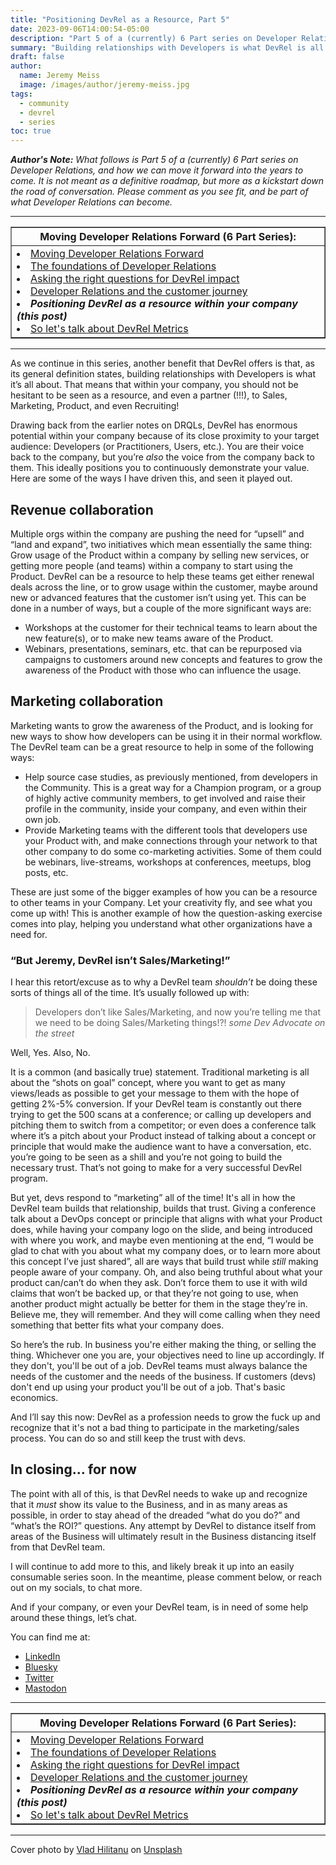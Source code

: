 ```yaml
---
title: "Positioning DevRel as a Resource, Part 5"
date: 2023-09-06T14:00:54-05:00
description: "Part 5 of a (currently) 6 Part series on Developer Relations, and how we can move it forward into the years to come. Building relationships with Developers is what DevRel is all about. That means that within your company, you should not be hesitant to be seen as a resource, and even a partner (!!!), to Sales, Marketing, Product, and even Recruiting!"
summary: "Building relationships with Developers is what DevRel is all about. That means that within your company, you should not be hesitant to be seen as a resource, and even a partner (!!!), to Sales, Marketing, Product, and even Recruiting!"
draft: false
author:
  name: Jeremy Meiss
  image: /images/author/jeremy-meiss.jpg
tags:
  - community
  - devrel
  - series
toc: true
---
```


_**Author's Note:** What follows is Part 5 of a (currently) 6 Part series on Developer Relations, and how we can move it forward into the years to come. It is not meant as a definitive roadmap, but more as a kickstart down the road of conversation. Please comment as you see fit, and be part of what Developer Relations can become._

---

<table width="50%" border="1">
    <tr>
        <th>Moving Developer Relations Forward (6 Part Series):</th>
    </tr>
    <tr>
        <td>
            <li><a href="/posts/moving-devrel-forward">Moving Developer Relations Forward</a></li>
            <li><a href="/posts/the-foundations-of-devrel">The foundations of Developer Relations</a></li>
            <li><a href="/posts/asking-the-right-questions-for-devrel-impact">Asking the right questions for DevRel impact</a></li>
            <li><a href="/posts/devrel-and-the-customer-journey">Developer Relations and the customer journey</a></li>
            <li><strong><em>Positioning DevRel as a resource within your company (this post)</em></strong></li>
            <li><a href="/posts/talk-about-devrel-metrics">So let's talk about DevRel Metrics</a></li>
        </td>
    </tr>
</table>

---

As we continue in this series, another benefit that DevRel offers is that, as its general definition states, building relationships with Developers is what it’s all about. That means that within your company, you should not be hesitant to be seen as a resource, and even a partner (!!!), to Sales, Marketing, Product, and even Recruiting!

Drawing back from the earlier notes on DRQLs, DevRel has enormous potential within your company because of its close proximity to your target audience: Developers (or Practitioners, Users, etc.). You are their voice back to the company, but you’re _also_ the voice from the company back to them. This ideally positions you to continuously demonstrate your value. Here are some of the ways I have driven this, and seen it played out.

## Revenue collaboration
Multiple orgs within the company are pushing the need for “upsell” and “land and expand”, two initiatives which mean essentially the same thing: Grow usage of the Product within a company by selling new services, or getting more people (and teams) within a company to start using the Product. DevRel can be a resource to help these teams get either renewal deals across the line, or to grow usage within the customer, maybe around new or advanced features that the customer isn’t using yet. This can be done in a number of ways, but a couple of the more significant ways are:

* Workshops at the customer for their technical teams to learn about the new feature(s), or to make new teams aware of the Product.
* Webinars, presentations, seminars, etc. that can be repurposed via campaigns to customers around new concepts and features to grow the awareness of the Product with those who can influence the usage.

## Marketing collaboration
Marketing wants to grow the awareness of the Product, and is looking for new ways to show how developers can be using it in their normal workflow. The DevRel team can be a great resource to help in some of the following ways:

* Help source case studies, as previously mentioned, from developers in the Community. This is a great way for a Champion program, or a group of highly active community members, to get involved and raise their profile in the community, inside your company, and even within their own job.
* Provide Marketing teams with the different tools that developers use your Product with, and make connections through your network to that other company to do some co-marketing activities. Some of them could be webinars, live-streams, workshops at conferences, meetups, blog posts, etc.

These are just some of the bigger examples of how you can be a resource to other teams in your Company. Let your creativity fly, and see what you come up with! This is another example of how the question-asking exercise comes into play, helping you understand what other organizations have a need for.

### “But Jeremy, DevRel isn’t Sales/Marketing!”

I hear this retort/excuse as to why a DevRel team _shouldn’t_ be doing these sorts of things all of the time. It’s usually followed up with:

> Developers don’t like Sales/Marketing, and now you’re telling me that we need to be doing Sales/Marketing things!?!
<cite>some Dev Advocate on the street</cite>

Well, Yes. Also, No.

It is a common (and basically true) statement. Traditional marketing is all about the “shots on goal” concept, where you want to get as many views/leads as possible to get your message to them with the hope of getting 2%-5% conversion. If your DevRel team is constantly out there trying to get the 500 scans at a conference; or calling up developers and pitching them to switch from a competitor; or even does a conference talk where it’s a pitch about your Product instead of talking about a concept or principle that would make the audience want to have a conversation, etc. you’re going to be seen as a shill and you’re not going to build the necessary trust. That’s not going to make for a very successful DevRel program.

But yet, devs respond to “marketing” all of the time! It's all in how the DevRel team builds that relationship, builds that trust. Giving a conference talk about a DevOps concept or principle that aligns with what your Product does, while having your company logo on the slide, and being introduced with where you work, and maybe even mentioning at the end, “I would be glad to chat with you about what my company does, or to learn more about this concept I’ve just shared”, all are ways that build trust while _still_ making people aware of your company. Oh, and also being truthful about what your product can/can’t do when they ask. Don’t force them to use it with wild claims that won’t be backed up, or that they’re not going to use, when another product might actually be better for them in the stage they’re in. Believe me, they will remember. And they will come calling when they need something that better fits what your company does.

So here’s the rub. In business you're either making the thing, or selling the thing. Whichever one you are, your objectives need to line up accordingly. If they don't, you'll be out of a job. DevRel teams must always balance the needs of the customer and the needs of the business. If customers (devs) don't end up using your product you'll be out of a job. That's basic economics.

And I’ll say this now: DevRel as a profession needs to grow the fuck up and recognize that it's not a bad thing to participate in the marketing/sales process. You can do so and still keep the trust with devs.

## In closing… for now

The point with all of this, is that DevRel needs to wake up and recognize that it _must_ show its value to the Business, and in as many areas as possible, in order to stay ahead of the dreaded “what do you do?” and “what’s the ROI?” questions. Any attempt by DevRel to distance itself from areas of the Business will ultimately result in the Business distancing itself from that DevRel team.

I will continue to add more to this, and likely break it up into an easily consumable series soon. In the meantime, please comment below, or reach out on my socials, to chat more.

And if your company, or even your DevRel team, is in need of some help around these things, let’s chat.

You can find me at:
* [LinkedIn](https://www.linkedin.com/in/jeremymeiss/)
* [Bluesky](https://bsky.app/profile/jerdog.dev)
* [Twitter](https://twitter.com/IAmJerdog)
* [Mastodon](https://hachyderm.io/@jerdog)

---

<table width="50%" border="1">
    <tr>
        <th>Moving Developer Relations Forward (6 Part Series):</th>
    </tr>
    <tr>
        <td>
            <li><a href="/posts/moving-devrel-forward">Moving Developer Relations Forward</a></li>
            <li><a href="/posts/the-foundations-of-devrel">The foundations of Developer Relations</a></li>
            <li><a href="/posts/asking-the-right-questions-for-devrel-impact">Asking the right questions for DevRel impact</a></li>
            <li><a href="/posts/devrel-and-the-customer-journey">Developer Relations and the customer journey</a></li>
            <li><strong><em>Positioning DevRel as a resource within your company (this post)</em></strong></li>
            <li><a href="/posts/talk-about-devrel-metrics">So let's talk about DevRel Metrics</a></li>
        </td>
    </tr>
</table>

---

Cover photo by <a href="https://unsplash.com/@vladhilitanu?utm_source=unsplash&utm_medium=referral&utm_content=creditCopyText">Vlad Hilitanu</a> on <a href="https://unsplash.com/photos/1FI2QAYPa-Y?utm_source=unsplash&utm_medium=referral&utm_content=creditCopyText">Unsplash</a>
